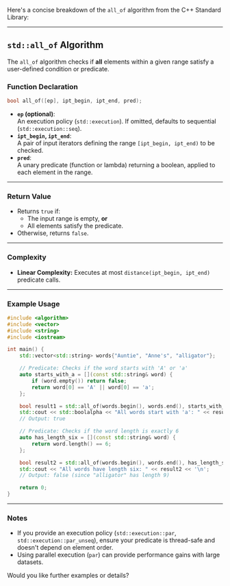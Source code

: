 Here's a concise breakdown of the `all_of` algorithm from the C++ Standard Library:

---

## **`std::all_of` Algorithm**

The `all_of` algorithm checks if **all** elements within a given range satisfy a user-defined condition or predicate.

### **Function Declaration**

```cpp
bool all_of([ep], ipt_begin, ipt_end, pred);
```

- **`ep` (optional)**:  
  An execution policy (`std::execution`). If omitted, defaults to sequential (`std::execution::seq`).
- **`ipt_begin`, `ipt_end`**:  
  A pair of input iterators defining the range `[ipt_begin, ipt_end)` to be checked.
- **`pred`**:  
  A unary predicate (function or lambda) returning a boolean, applied to each element in the range.

---

### **Return Value**

- Returns `true` if:
  - The input range is empty, **or**
  - All elements satisfy the predicate.
- Otherwise, returns `false`.

---

### **Complexity**

- **Linear Complexity:** Executes at most `distance(ipt_begin, ipt_end)` predicate calls.

---

### **Example Usage**

```cpp
#include <algorithm>
#include <vector>
#include <string>
#include <iostream>

int main() {
    std::vector<std::string> words{"Auntie", "Anne's", "alligator"};

    // Predicate: Checks if the word starts with 'A' or 'a'
    auto starts_with_a = [](const std::string& word) {
        if (word.empty()) return false;
        return word[0] == 'A' || word[0] == 'a';
    };

    bool result1 = std::all_of(words.begin(), words.end(), starts_with_a);
    std::cout << std::boolalpha << "All words start with 'a': " << result1 << '\n';
    // Output: true

    // Predicate: Checks if the word length is exactly 6
    auto has_length_six = [](const std::string& word) {
        return word.length() == 6;
    };

    bool result2 = std::all_of(words.begin(), words.end(), has_length_six);
    std::cout << "All words have length six: " << result2 << '\n';
    // Output: false (since "alligator" has length 9)

    return 0;
}
```

---

### **Notes**

- If you provide an execution policy (`std::execution::par`, `std::execution::par_unseq`), ensure your predicate is thread-safe and doesn't depend on element order.
- Using parallel execution (`par`) can provide performance gains with large datasets.

Would you like further examples or details?